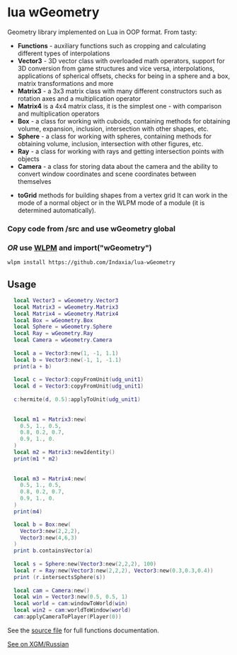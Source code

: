 # lua wGeometry
Geometry library implemented on Lua in OOP format.
From tasty:

- **Functions** - auxiliary functions such as cropping and calculating different types of interpolations
- **Vector3** - 3D vector class with overloaded math operators, support for 3D conversion from game structures and vice versa, interpolations, applications of spherical offsets, checks for being in a sphere and a box, matrix transformations and more
- **Matrix3** - a 3x3 matrix class with many different constructors such as rotation axes and a multiplication operator
- **Matrix4** is a 4x4 matrix class, it is the simplest one - with comparison and multiplication operators
- **Box** - a class for working with cuboids, containing methods for obtaining volume, expansion, inclusion, intersection with other shapes, etc.
- **Sphere** - a class for working with spheres, containing methods for obtaining volume, inclusion, intersection with other figures, etc.
- **Ray** - a class for working with rays and getting intersection points with objects
- **Camera** - a class for storing data about the camera and the ability to convert window coordinates and scene coordinates between themselves

+ **toGrid** methods for building shapes from a vertex grid
It can work in the mode of a normal object or in the WLPM mode of a module (it is determined automatically).

### Copy code from /src and use wGeometry global

### *OR* use [WLPM](https://github.com/Indaxia/wc3-wlpm-module-manager) and import("wGeometry")
```
wlpm install https://github.com/Indaxia/lua-wGeometry
```

## Usage

```lua
  local Vector3 = wGeometry.Vector3
  local Matrix3 = wGeometry.Matrix3
  local Matrix4 = wGeometry.Matrix4
  local Box = wGeometry.Box 
  local Sphere = wGeometry.Sphere 
  local Ray = wGeometry.Ray
  local Camera = wGeometry.Camera
  
  local a = Vector3:new(1, -1, 1.1)
  local b = Vector3:new(-1, 1, -1.1)
  print(a + b)
  
  local c = Vector3:copyFromUnit(udg_unit1)
  local d = Vector3:copyFromUnit(udg_unit1)
  
  c:hermite(d, 0.5):applyToUnit(udg_unit1)
  
  
  local m1 = Matrix3:new(
    0.5, 1., 0.5, 
    0.8, 0.2, 0.7, 
    0.9, 1., 0.
  )
  local m2 = Matrix3:newIdentity()
  print(m1 * m2)
  
  
  local m3 = Matrix4:new(
    0.5, 1., 0.5, 
    0.8, 0.2, 0.7, 
    0.9, 1., 0.
  )
  print(m4)

  local b = Box:new(
    Vector3:new(2,2,2),
    Vector3:new(4,6,3)
  )
  print b.containsVector(a)
  
  local s = Sphere:new(Vector3:new(2,2,2), 100)
  local r = Ray:new(Vector3:new(2,2,2), Vector3:new(0.3,0.3,0.4))
  print (r.intersectsSphere(s))
  
  local cam = Camera:new()
  local win = Vector3:new(0.5, 0.5, 1)
  local world = cam:windowToWorld(win)
  local win2 = cam:worldToWindow(world)
  cam:applyCameraToPlayer(Player(0))
```

See the [source file](/src/wGeometry.lua) for full functions documentation.

[See on XGM/Russian](https://xgm.guru/p/wc3/lua-wgeometry)
